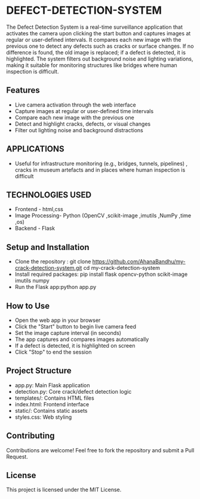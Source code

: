 # DEFECT-DETECTION-SYSTEM

The Defect Detection System is a real-time surveillance application that activates the camera upon clicking the start button and captures images at regular or user-defined intervals. It compares each new image with the previous one to detect any defects such as cracks or surface changes. If no difference is found, the old image is replaced; if a defect is detected, it is highlighted. The system filters out background noise and lighting variations, making it suitable for monitoring structures like bridges where human inspection is difficult.

## Features
* Live camera activation through the web interface
* Capture images at regular or user-defined time intervals
* Compare each new image with the previous one
* Detect and highlight cracks, defects, or visual changes
* Filter out lighting noise and background distractions

## APPLICATIONS 
* Useful for infrastructure monitoring (e.g., bridges, tunnels, pipelines) , cracks in museum artefacts and in places where human inspection is difficult

## TECHNOLOGIES USED
* Frontend - html,css
* Image Processing- Python (OpenCV ,scikit-image ,imutils ,NumPy ,time ,os)
* Backend - Flask

## Setup and Installation
* Clone the repository : git clone https://github.com/AhanaBandhu/my-crack-detection-system.git   cd my-crack-detection-system
* Install required packages: pip install flask opencv-python scikit-image imutils numpy
* Run the Flask app:python app.py

## How to Use
* Open the web app in your browser
* Click the "Start" button to begin live camera feed
* Set the image capture interval (in seconds)
* The app captures and compares images automatically
* If a defect is detected, it is highlighted on screen
* Click "Stop" to end the session

## Project Structure
* app.py: Main Flask application
* detection.py: Core crack/defect detection logic
* templates/: Contains HTML files
* index.html: Frontend interface
* static/: Contains static assets
* styles.css: Web styling

## Contributing
Contributions are welcome! Feel free to fork the repository and submit a Pull Request.

## License
This project is licensed under the MIT License.









